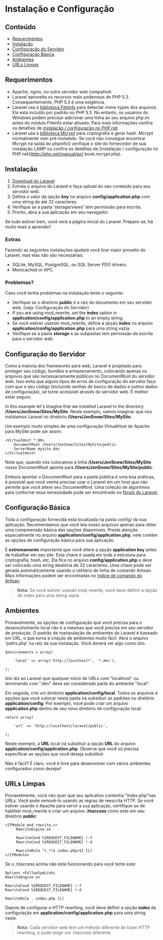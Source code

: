 # Instalação e Configuração

## Conteúdo

- [Requerimentos](#requerimentos)
- [Instalação](#instalacao)
- [Configuração do Servidor](#configuracao-do-servidor)
- [Configuração Básica](#configuracao-basica)
- [Ambientes](#ambientes)
- [URLs Limpas](#urls-limpas)

<a name="requerimentos"></a>
## Requerimentos

- Apache, nginx, ou outro servidor web compatível.
- Laravel aproveita os recursos mais poderosos do PHP 5.3. Consequentemente, PHP 5.3 é uma exigência.
- Laravel usa a [biblioteca FileInfo](http://php.net/manual/en/book.fileinfo.php) para detectar mime-types dos arquivos. Ela está incluído por padrão no PHP 5.3. No entanto, os usuários do Windows podem precisar adicionar uma linha ao seu arquivo php.ini antes do módulo Fileinfo estar ativado. Para mais informações confira os detalhes de [instalação / configuração no PHP.net](http://php.net/manual/en/fileinfo.installation.php).
- Laravel usa a [biblioteca Mcrypt](http://php.net/manual/en/book.mcrypt.php) para criptografia e gerar hash. Mcrypt normalmente vem pré-instalado. Se você não consegue encontrar Mcrypt na saída do phpinfo() verifique o site do fornecedor de sua instalação LAMP ou confira os detalhes de [instalação / configuração no PHP.net](http://php.net/manual/en/ book.mcrypt.php).

<a name="instalacao"></a>
## Instalação

1. [Download do Laravel](http://laravel.com/download)
2. Extraia o arquivo do Laravel e faça upload do seu conteúdo para seu servidor web.
3. Defina o valor da opção **key** no arquivo **config/application.php** com uma string de até 32 caracteres.
4. Verifique se a pasta 'storage/views' tem permissão para escrita.
5. Pronto, abra a sua aplicação em seu navegador.

Se tudo estiver bem, você verá a página inicial do Laravel. Prepare-se, há muito mais a aprender!

### Extras

Fazendo as seguintes instalações ajudará você tirar maior proveito do Laravel, mas elas não são necessárias:

- SQLite, MySQL, PostgreSQL, ou SQL Server PDO drivers.
- Memcached or APC.

### Problemas?

Caso você tenha problemas na instalação tente o seguinte:

- Verifique se o diretório **public** é a raiz do documento em seu servidor web. (veja: Configuração do Servidor)
- If you are using mod_rewrite, set the **index** option in **application/config/application.php** to an empty string.
- Se você estiver usando mod_rewrite, defina a opção **index** no arquivo **application/config/application.php** para uma string vazia.
- Verifique se a pasta **storage** e as subpastas tem permissão de escrita para o servidor web.

<a name="configuracao-do-servidor"></a>
## Configuração do Servidor

Como a maioria dos frameworks para web, Laravel é projetado para proteger seu código, bundles e armazenamento, colocando apenas os arquivos que são necessariamente públicos no DocumentRoot do servidor web. Isso evita que alguns tipos de erros de configuração do servidor faça com que o seu código (incluindo senhas de banco de dados e outros dados de configuração), se torne acessível através do servidor web. É melhor estar seguro.

In this example let's imagine that we installed Laravel to the directory **/Users/JonSnow/Sites/MySite**.
Neste exemplo, vamos imaginar que nós instalamos Laravel no diretório **/Users/JonSnow/Sites/MySite**.

Um exemplo muito simples de uma configuração VirtualHost do Apache para MySite pode ser assim.

	<VirtualHost *:80>
		DocumentRoot /Users/JonSnow/Sites/MySite/public
		ServerName mysite.dev
	</VirtualHost>

Note que, quando nós colocamos a linha **/Users/JonSnow/Sites/MySite** nosso DocumentRoot aponta para **/Users/JonSnow/Sites/MySite/public**.

Embora apontar o DocumentRoot para a pasta pública é uma boa práticas, é possível que você venha precisar usar o Laravel em um host que não permite que você altere seu DocumentRoot. Uma coleção de algoritmos para contornar essa necessidade pode ser encontrado no [fórum do Laravel.](Http://forums.laravel.com/viewtopic.php?id=1258)

<a name="configuracao-basica"></a>
## Configuração Básica

Toda a configuração fornecida está localizada na pasta config/ da sua aplicação. Recomendamos que você leia esses arquivos apenas para obter uma compreensão básica das opções disponíveis. Preste atenção especialmente no arquivo **application/config/application.php**, nele contém as opções de configuração básica para sua aplicação.

É **extremamente** importante que você altere a opção **application key** antes de trabalhar em seu site. Esta chave é usada em toda a estrutura para criptografia, hash, etc. Ela fica no arquivo **config/application.php** e deve ser colocado uma string aleatória de 32 caracteres. Uma chave pode ser gerada automaticamente usando o utilitário de linha de comando Artisan. Mais informações podem ser encontradas no [índice de comando do Artisan](/docs/artisan/commands).

> **Nota:** Se você estiver usando mod_rewrite, você deve definir a opção de index para uma string vazia.

<a name="ambientes"></a>
## Ambientes

Provavelmente, as opções de configuração que você precisa para o desenvolvimento local não é a mesmas que você precisa em seu servidor de produção. O padrão de manipulação de ambientes do Laravel é baseado em URL, o que torna a criação de ambientes muito fácil. Abra o arquivo 'paths.php' na raiz da sua instalação. Você deverá ver algo como isto:

	$environments = array(

		'local' => array('http://localhost*', '*.dev'),

	);

Isto diz ao Laravel que qualquer início de URLs com "localhost" ou terminando com ".dev" deve ser considerado parte do ambiente "local".

Em seguida, crie um diretório **application/config/local**. Todos os arquivos e opções que você colocar nesta pasta irá substituir as padrões no diretório **application/config**. Por exemplo, você pode criar um arquivo **application.php** dentro de seu novo diretório de configuração local:

	return array(

		'url' => 'http://localhost/laravel/public',

	);

Neste exemplo, a **URL** local irá substituir a opção **URL** do arquivo **application/config/application.php**. Observe que você só precisa especificar as opções que você deseja substituir.

Não é fácil? É claro, você é livre para desenvolver com vários ambientes configurados como desejar!

<a name="urls-limpas"></a>
## URLs Limpas

Provavelmente, você não quer que seu aplicativo contenha "index.php"nas URLs. Você pode removê-lo usando as regras de reescrita HTTP. Se você estiver usando o Apache para servir a sua aplicação, certifique-se de habilitar mod_rewrite e criar um arquivo **.htaccess** como este em seu diretório **public**:

	<IfModule mod_rewrite.c>
	     RewriteEngine on

	     RewriteCond %{REQUEST_FILENAME} !-f
	     RewriteCond %{REQUEST_FILENAME} !-d

	     RewriteRule ^(.*)$ index.php/$1 [L]
	</IfModule>

Se o ,htaccess acima não está funcionando para você tente este:

	Options +FollowSymLinks
	RewriteEngine on

	RewriteCond %{REQUEST_FILENAME} !-f
	RewriteCond %{REQUEST_FILENAME} !-d

	RewriteRule . index.php [L]

Depois de configurar o HTTP rewriting, você deve definir a opção **index** da configuração em **application/config/application.php** para uma string vazia.

> **Nota:** Cada servidor web tem um método diferente de fazer HTTP rewriting, e pode exigir um .htaccess diferente.